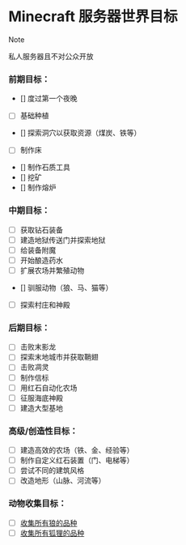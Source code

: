 # Minecraft 服务器世界目标
> [!NOTE]  
> 私人服务器且不对公众开放

### **前期目标：**
- [] 度过第一个夜晚
- [ ] 基础种植
- [] 探索洞穴以获取资源（煤炭、铁等）
- [ ] 制作床
- [] 制作石质工具
- [] 挖矿
- [] 制作熔炉

### **中期目标：**
- [ ] 获取钻石装备
- [ ] 建造地狱传送门并探索地狱
- [ ] 给装备附魔
- [ ] 开始酿造药水
- [ ] 扩展农场并繁殖动物
- [] 驯服动物（狼、马、猫等）
- [ ] 探索村庄和神殿

### **后期目标：**
- [ ] 击败末影龙
- [ ] 探索末地城市并获取鞘翅
- [ ] 击败凋灵
- [ ] 制作信标
- [ ] 用红石自动化农场
- [ ] 征服海底神殿
- [ ] 建造大型基地

### **高级/创造性目标：**
- [ ] 建造高效的农场（铁、金、经验等）
- [ ] 制作自定义红石装置（门、电梯等）
- [ ] 尝试不同的建筑风格
- [ ] 改造地形（山脉、河流等）

### **动物收集目标：**
- [ ] [收集所有狼的品种](WOLF.md)
- [ ] [收集所有狐狸的品种](FO.md)
